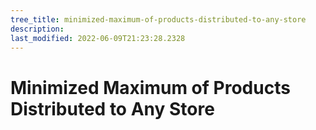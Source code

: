 ```yaml
---
tree_title: minimized-maximum-of-products-distributed-to-any-store
description: 
last_modified: 2022-06-09T21:23:28.2328
---
```


# Minimized Maximum of Products Distributed to Any Store
